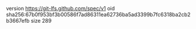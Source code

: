 version https://git-lfs.github.com/spec/v1
oid sha256:67b0f953bf3b00586f7ad86311ea62736ba5ad3399b7fc6318ba2cb2b3667efb
size 289
